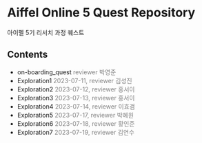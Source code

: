 # Aiffel Online 5 Quest Repository

아이펠 5기 리서치 과정 퀘스트

## Contents

- on-boarding_quest <span style='color:gray'>reviewer 박영준</span>
- Exploration1 <span style='color:gray'>2023-07-11, reviewer 김성진</span>
- Exploration2 <span style='color:gray'>2023-07-12, reviewer 홍서이</span>
- Exploration3 <span style='color:gray'>2023-07-13, reviewer 홍서이</span>
- Exploration4 <span style='color:gray'>2023-07-14, reviewer 이효겸</span>
- Exploration5  <span style='color:gray'>2023-07-17, reviewer 박혜원</span>
- Exploration6 <span style='color:gray'>2023-07-18, reviewer 황인준</span>
- Exploration7 <span style='color:gray'>2023-07-19, reviewer 김연수</span>


